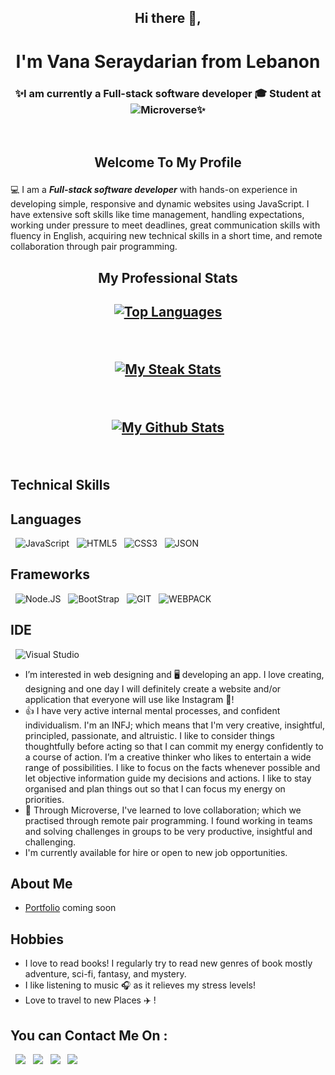 ### <h2 align="center">Hi there 👋, </h2>
### <h1 align="center">I'm Vana Seraydarian from Lebanon</h1>
### <h3 align="center">✨I am currently a  Full-stack software developer :mortar_board: Student at ![Microverse](https://img.shields.io/badge/Microverse-blueviolet)✨</h3>
&nbsp;
 
## <p align="center">Welcome To My Profile</p>
 
💻 I am a **<i> Full-stack software developer</i>** with hands-on experience in developing simple, responsive and dynamic websites using JavaScript. I have extensive soft skills like time management, handling expectations, working under pressure to meet deadlines, great communication skills with fluency in English, acquiring new technical skills in a short time, and remote collaboration through pair programming.
 
## <p align="center">My Professional Stats</p>
 
## <p align="center">[![Top Languages](https://github-readme-stats.vercel.app/api/top-langs/?username=VSeray&theme=radical)](https://github.com/VSeray/github-readme-stats)</p>
&nbsp;
 
## <p align="center">[![My Steak Stats](https://github-readme-streak-stats.herokuapp.com/?user=VSeray&theme=radical)](https://github.com/VSeray/github-readme-stats)</p>
&nbsp;
 
## <p align="center">[![My Github Stats](https://github-readme-stats.vercel.app/api?username=VSeray&theme=radical)](https://github.com/VSeray/github-readme-stats)</p>
&nbsp;
 
## Technical Skills
 
## Languages
&nbsp;
![JavaScript](https://img.shields.io/badge/JavaScript-323330?style=for-the-badge&logo=javascript&logoColor=F7DF1E) &nbsp;
![HTML5](https://img.shields.io/badge/HTML5-E34F26?style=for-the-badge&logo=html5&logoColor=white) &nbsp;
![CSS3](https://img.shields.io/badge/CSS3-1572B6?style=for-the-badge&logo=css3&logoColor=white) &nbsp;
![JSON](https://img.shields.io/badge/json-5E5C5C?style=for-the-badge&logo=json&logoColor=white) &nbsp;
&nbsp;
 
## Frameworks
&nbsp;
![Node.JS](https://img.shields.io/badge/Node.js-339933?style=for-the-badge&logo=nodedotjs&logoColor=white) &nbsp;
![BootStrap](https://img.shields.io/badge/Bootstrap-563D7C?style=for-the-badge&logo=bootstrap&logoColor=white) &nbsp;
![GIT](https://img.shields.io/badge/Git-F05032?style=for-the-badge&logo=git&logoColor=white) &nbsp;
![WEBPACK](https://img.shields.io/badge/Webpack-8DD6F9?style=for-the-badge&logo=Webpack&logoColor=white)
&nbsp;
 
## IDE
&nbsp;
![Visual Studio](https://img.shields.io/badge/Visual_Studio_Code-0078D4?style=for-the-badge&logo=visual%20studio%20code&logoColor=white) &nbsp;
 
- I’m interested in web designing and :desktop_computer: developing an app. I love creating, designing and one day I will definitely create a website and/or application that everyone will use like Instagram 🦾!
- :+1: I have very active internal mental processes, and confident individualism. I'm an INFJ; which means that I'm very creative, insightful, principled, passionate, and altruistic. I like to consider things thoughtfully before acting so that I can commit my energy confidently to a course of action. I’m a creative thinker who likes to entertain a wide range of possibilities. I like to focus on the facts whenever possible and let objective information guide my decisions and actions. I like  to stay organised and plan things out so that I can focus my energy on priorities.
- :slightly_smiling_face: Through Microverse, I've learned to love collaboration; which we practised through remote pair programming. I found working in teams and solving challenges in groups to be very productive, insightful and challenging.
- I'm currently available for hire or open to new job opportunities.
&nbsp;
 
## About Me
 
- [Portfolio]() coming soon
 
## Hobbies
  - I love to read books! I regularly try to read new genres of book mostly adventure, sci-fi, fantasy, and mystery.
  - I like listening to music 🎧 as it relieves my stress levels!
  - Love to travel to new Places ✈️ !
&nbsp;
## You can Contact Me On :
&nbsp;
<a target="_blank"
href="https://www.linkedin.com/in/vana-seraydarian-936687191/"><img
src="https://img.shields.io/badge/-LinkedIn-0077b5?style=for-the-badge&logo=LinkedIn&logoColor=white"></img></a> &nbsp;
<a target="_blank"
href="https://www.instagram.com/vanaseray/"><img
src="https://img.shields.io/badge/Instagram-E4405F?style=for-the-badge&logo=instagram&logoColor=white"></img></a> &nbsp;
<a target="_blank"
href="https://twitter.com/SerayVana"><img
src="https://img.shields.io/badge/-Twitter-1DA1F2?style=for-the-badge&logo=Twitter&logoColor=white"></img></a>  &nbsp;
<a target="_blank"
href="mailto:vanaseraydarian123@gmail.com"><img
src="https://img.shields.io/badge/-Gmail-D14836?style=for-the-badge&logo=Gmail&logoColor=white"></img></a> &nbsp;